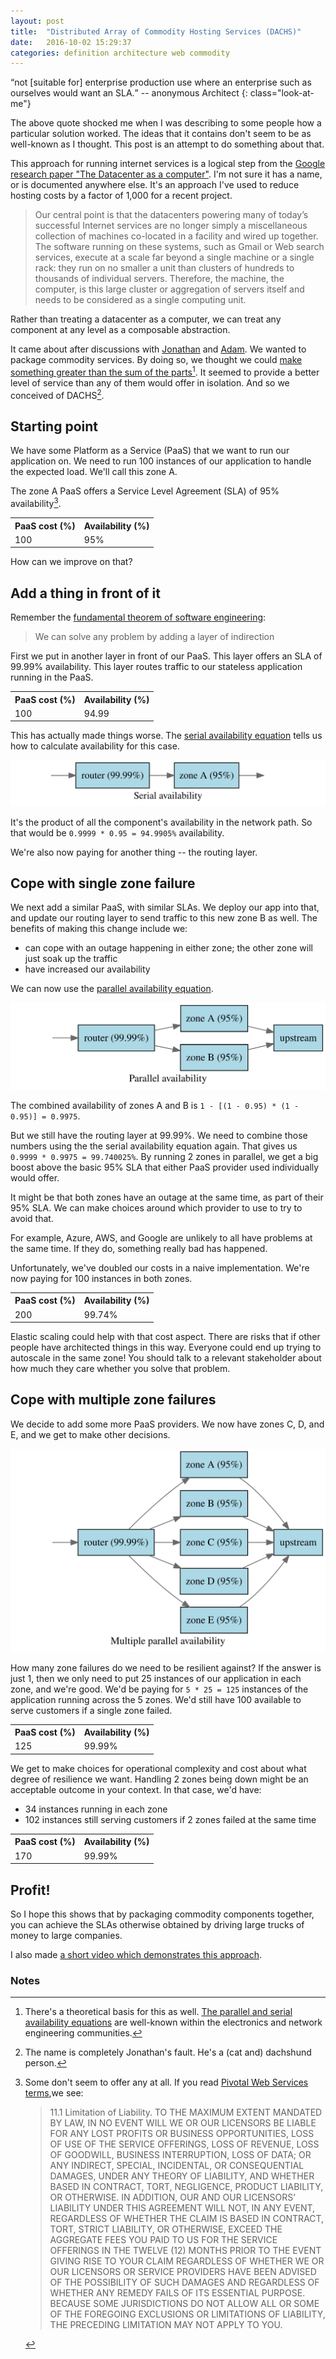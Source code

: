 ```yaml
---
layout: post
title:  "Distributed Array of Commodity Hosting Services (DACHS)"
date:   2016-10-02 15:29:37
categories: definition architecture web commodity
---
```


<span><q>not [suitable for] enterprise production use where an
enterprise such as ourselves would want an SLA.</q> -- anonymous Architect</span>
{: class="look-at-me"}

The above quote shocked me when I was describing to some people how a particular
solution worked. The ideas that it contains don't seem to be as well-known
as I thought. This post is an attempt to do something about that.

This approach for running internet services is a logical step from the
[Google research paper "The Datacenter as a computer"][paper]. I'm not sure it has a
name, or is documented anywhere else. It's an approach I've used to reduce hosting
costs by a factor of 1,000 for a recent project.

> Our central point is that the datacenters powering many of today’s successful Internet services
are no longer simply a miscellaneous collection of machines co-located in a facility and wired up
together. The software running on these systems, such as Gmail or Web search services, execute
at a scale far beyond a single machine or a single rack: they run on no smaller a unit than clusters
of hundreds to thousands of individual servers. Therefore, the machine, the computer, is this large
cluster or aggregation of servers itself and needs to be considered as a single computing unit.

Rather than treating a datacenter as a computer, we can treat any component at
any level as a composable abstraction.

It came about after discussions with [Jonathan][jcm] and [Adam][adam]. We wanted
to package commodity services. By doing so, we thought we could [make something
greater than the sum of the parts](#fn:1)[^1]. It seemed to provide a better
level of service than any of them would offer in isolation. And so we conceived
of DACHS[^2].

## Starting point

We have some Platform as a Service (PaaS) that we want to run our application
on. We need to run 100 instances of our application to handle the expected
load. We'll call this zone A.

The zone A PaaS offers a Service Level Agreement (SLA) of 95% availability[^3].

<table>
<tr>
<th>PaaS cost (%)</th>
<th>Availability (%)</th>
</tr>
<tr>
<td>100</td>
<td>95%</td>
</tr>
</table>

How can we improve on that?

## Add a thing in front of it

Remember the [fundamental theorem of software engineering][ftse]:

> We can solve any problem by adding a layer of indirection

First we put in another layer in front of our PaaS. This layer offers an SLA of
99.99% availability. This layer routes traffic to our stateless application
running in the PaaS.

<table>
<tr>
<th>PaaS cost (%)</th>
<th>Availability (%)</th>
</tr>
<tr>
<td>100</td>
<td>94.99</td>
</tr>
</table>

This has actually made things worse. The [serial availability equation](#fn:1) tells us
how to calculate availability for this case.

![Availability of Serial Components](/images/dachs/serial.svg "Availability of Serial Components")

It's the product of all the component's availability in the network path. So
that would be `0.9999 * 0.95 = 94.9905%` availability.

We're also now paying for another thing -- the routing layer.

## Cope with single zone failure

We next add a similar PaaS, with similar SLAs. We deploy our app into that, and
update our routing layer to send traffic to this new zone B as well. The
benefits of making this change include we:

- can cope with an outage happening in either zone; the other zone will just soak up
the traffic
- have increased our availability

We can now use the [parallel availability equation](#fn:1).

![Availability of Parallel Components](/images/dachs/parallel.svg "Availability of Parallel Components")

The combined availability of zones A and B is `1 - [(1 - 0.95) * (1 - 0.95)] = 0.9975`.

But we still have the routing layer at 99.99%. We need to combine those numbers
using the the serial availability equation again. That gives us
`0.9999 * 0.9975 = 99.740025%`. By running 2 zones in parallel, we get a big
boost above the basic 95% SLA that either PaaS provider used individually
would offer.

It might be that both zones have an outage at the same time, as part of their
95% SLA. We can make choices around which provider to use to try to avoid that.

For example, Azure, AWS, and Google are unlikely to all have problems at the
same time. If they do, something really bad has happened.

Unfortunately, we've doubled our costs in a naive implementation. We're now
paying for 100 instances in both zones.

<table>
<tr>
<th>PaaS cost (%)</th>
<th>Availability (%)</th>
</tr>
<tr>
<td>200</td>
<td>99.74%</td>
</tr>
</table>

Elastic scaling could help with that cost aspect. There are risks that if other
people have architected things in this way. Everyone could end up trying to
autoscale in the same zone! You should talk to a relevant stakeholder about how
much they care whether you solve that problem.

## Cope with multiple zone failures

We decide to add some more PaaS providers. We now have zones C, D, and E, and we
get to make other decisions.

![Availability of multiple parallel components](/images/dachs/multiple-zones.svg "Availability of multiple parallel components")

How many zone failures do we need to be resilient against? If the answer is just
1, then we only need to put 25 instances of our application in each zone,
and we're good. We'd be paying for `5 * 25 = 125` instances of the application
running across the 5 zones. We'd still have 100 available to serve customers
if a single zone failed.

<table>
<tr>
<th>PaaS cost (%)</th>
<th>Availability (%)</th>
</tr>
<tr>
<td>125</td>
<td>99.99%</td>
</tr>
</table>

We get to make choices for operational complexity and cost about what degree of
resilience we want. Handling 2 zones being down might be an acceptable outcome
in your context. In that case, we'd have:

- 34 instances running in each zone
- 102 instances still serving customers if 2 zones failed at the same time

<table>
<tr>
<th>PaaS cost (%)</th>
<th>Availability (%)</th>
</tr>
<tr>
<td>170</td>
<td>99.99%</td>
</tr>
</table>

## Profit!

So I hope this shows that by packaging commodity components together, you can
achieve the SLAs otherwise obtained by driving large trucks of money to large
companies.

I also made [a short video which demonstrates this approach][youtube].

### Notes

[^1]: There's a theoretical basis for this as well. [The parallel and serial availability equations](https://books.google.co.uk/books?id=wUyDF1yWfhMC&lpg=PA28&ots=iFJ0ivnIF7&dq=availability%20in%20parallel&pg=PA23#v=onepage&q=availability%20in%20parallel&f=false) are well-known within the electronics and network engineering communities.
[^2]: The name is completely Jonathan's fault. He's a (cat and) dachshund person.
[^3]: Some don't seem to offer any at all. If you read
      [Pivotal Web Services terms][terms],we see:

      > 11.1 Limitation of Liability. TO THE MAXIMUM EXTENT MANDATED BY LAW, IN NO EVENT WILL WE OR OUR LICENSORS BE LIABLE FOR ANY LOST PROFITS OR BUSINESS OPPORTUNITIES, LOSS OF USE OF THE SERVICE OFFERINGS, LOSS OF REVENUE, LOSS OF GOODWILL, BUSINESS INTERRUPTION, LOSS OF DATA; OR ANY INDIRECT, SPECIAL, INCIDENTAL, OR CONSEQUENTIAL DAMAGES, UNDER ANY THEORY OF LIABILITY, AND WHETHER BASED IN CONTRACT, TORT, NEGLIGENCE, PRODUCT LIABILITY, OR OTHERWISE. IN ADDITION, OUR AND OUR LICENSORS’ LIABILITY UNDER THIS AGREEMENT WILL NOT, IN ANY EVENT, REGARDLESS OF WHETHER THE CLAIM IS BASED IN CONTRACT, TORT, STRICT LIABILITY, OR OTHERWISE, EXCEED THE AGGREGATE FEES YOU PAID TO US FOR THE SERVICE OFFERINGS IN THE TWELVE (12) MONTHS PRIOR TO THE EVENT GIVING RISE TO YOUR CLAIM REGARDLESS OF WHETHER WE OR OUR LICENSORS OR SERVICE PROVIDERS HAVE BEEN ADVISED OF THE POSSIBILITY OF SUCH DAMAGES AND REGARDLESS OF WHETHER ANY REMEDY FAILS OF ITS ESSENTIAL PURPOSE. BECAUSE SOME JURISDICTIONS DO NOT ALLOW ALL OR SOME OF THE FOREGOING EXCLUSIONS OR LIMITATIONS OF LIABILITY, THE PRECEDING LIMITATION MAY NOT APPLY TO YOU.

[jcm]:     https://twitter.com/jpluscplusm
[adam]:    https://twitter.com/adamwright
[ftse]:    https://en.wikipedia.org/wiki/Fundamental_theorem_of_software_engineering
[terms]:   https://run.pivotal.io/policies/terms-of-service/
[paper]:   http://research.google.com/pubs/pub35290.html
[youtube]: https://www.youtube.com/watch?v=Pfvj5dLeDEA
